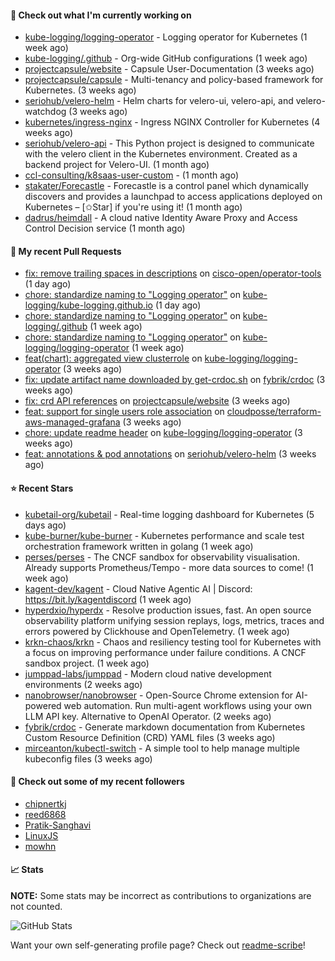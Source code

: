 #### 👷 Check out what I'm currently working on

- [kube-logging/logging-operator](https://github.com/kube-logging/logging-operator) - Logging operator for Kubernetes (1 week ago)
- [kube-logging/.github](https://github.com/kube-logging/.github) - Org-wide GitHub configurations (1 week ago)
- [projectcapsule/website](https://github.com/projectcapsule/website) - Capsule User-Documentation (3 weeks ago)
- [projectcapsule/capsule](https://github.com/projectcapsule/capsule) - Multi-tenancy and policy-based framework for Kubernetes. (3 weeks ago)
- [seriohub/velero-helm](https://github.com/seriohub/velero-helm) - Helm charts for velero-ui, velero-api, and velero-watchdog (3 weeks ago)
- [kubernetes/ingress-nginx](https://github.com/kubernetes/ingress-nginx) - Ingress NGINX Controller for Kubernetes (4 weeks ago)
- [seriohub/velero-api](https://github.com/seriohub/velero-api) - This Python project is designed to communicate with the velero client in the Kubernetes environment. Created as a backend project for Velero-UI. (1 month ago)
- [ccl-consulting/k8saas-user-custom](https://github.com/ccl-consulting/k8saas-user-custom) -  (1 month ago)
- [stakater/Forecastle](https://github.com/stakater/Forecastle) - Forecastle is a control panel which dynamically discovers and provides a launchpad to access applications deployed on Kubernetes  – [✩Star] if you&#39;re using it! (1 month ago)
- [dadrus/heimdall](https://github.com/dadrus/heimdall) - A cloud native Identity Aware Proxy and Access Control Decision service (1 month ago)



#### 🔨 My recent Pull Requests

- [fix: remove trailing spaces in descriptions](https://github.com/cisco-open/operator-tools/pull/284) on [cisco-open/operator-tools](https://github.com/cisco-open/operator-tools) (1 day ago)
- [chore: standardize naming to &#34;Logging operator&#34;](https://github.com/kube-logging/kube-logging.github.io/pull/282) on [kube-logging/kube-logging.github.io](https://github.com/kube-logging/kube-logging.github.io) (1 day ago)
- [chore: standardize naming to &#34;Logging operator&#34;](https://github.com/kube-logging/.github/pull/5) on [kube-logging/.github](https://github.com/kube-logging/.github) (1 week ago)
- [chore: standardize naming to &#34;Logging operator&#34;](https://github.com/kube-logging/logging-operator/pull/2004) on [kube-logging/logging-operator](https://github.com/kube-logging/logging-operator) (1 week ago)
- [feat(chart): aggregated view clusterrole](https://github.com/kube-logging/logging-operator/pull/1989) on [kube-logging/logging-operator](https://github.com/kube-logging/logging-operator) (3 weeks ago)
- [fix: update artifact name downloaded by get-crdoc.sh](https://github.com/fybrik/crdoc/pull/321) on [fybrik/crdoc](https://github.com/fybrik/crdoc) (3 weeks ago)
- [fix: crd API references](https://github.com/projectcapsule/website/pull/16) on [projectcapsule/website](https://github.com/projectcapsule/website) (3 weeks ago)
- [feat: support for single users role association](https://github.com/cloudposse/terraform-aws-managed-grafana/pull/7) on [cloudposse/terraform-aws-managed-grafana](https://github.com/cloudposse/terraform-aws-managed-grafana) (3 weeks ago)
- [chore: update readme header](https://github.com/kube-logging/logging-operator/pull/1985) on [kube-logging/logging-operator](https://github.com/kube-logging/logging-operator) (3 weeks ago)
- [feat: annotations &amp; pod annotations](https://github.com/seriohub/velero-helm/pull/59) on [seriohub/velero-helm](https://github.com/seriohub/velero-helm) (3 weeks ago)

#### ⭐ Recent Stars

- [kubetail-org/kubetail](https://github.com/kubetail-org/kubetail) - Real-time logging dashboard for Kubernetes (5 days ago)
- [kube-burner/kube-burner](https://github.com/kube-burner/kube-burner) - Kubernetes performance and scale test orchestration framework written in golang (1 week ago)
- [perses/perses](https://github.com/perses/perses) - The CNCF sandbox for observability visualisation. Already supports Prometheus/Tempo - more data sources to come! (1 week ago)
- [kagent-dev/kagent](https://github.com/kagent-dev/kagent) - Cloud Native Agentic AI | Discord: https://bit.ly/kagentdiscord (1 week ago)
- [hyperdxio/hyperdx](https://github.com/hyperdxio/hyperdx) - Resolve production issues, fast. An open source observability platform unifying session replays, logs, metrics, traces and errors powered by Clickhouse and OpenTelemetry. (1 week ago)
- [krkn-chaos/krkn](https://github.com/krkn-chaos/krkn) - Chaos and resiliency testing tool for Kubernetes with a focus on improving performance under failure conditions. A CNCF sandbox project. (1 week ago)
- [jumppad-labs/jumppad](https://github.com/jumppad-labs/jumppad) - Modern cloud native development environments (2 weeks ago)
- [nanobrowser/nanobrowser](https://github.com/nanobrowser/nanobrowser) - Open-Source Chrome extension for AI-powered web automation. Run multi-agent workflows using your own LLM API key. Alternative to OpenAI Operator. (2 weeks ago)
- [fybrik/crdoc](https://github.com/fybrik/crdoc) - Generate markdown documentation from Kubernetes Custom Resource Definition (CRD) YAML files (3 weeks ago)
- [mirceanton/kubectl-switch](https://github.com/mirceanton/kubectl-switch) - A simple tool to help manage multiple kubeconfig files (3 weeks ago)

#### 👯 Check out some of my recent followers

- [chipnertkj](https://github.com/chipnertkj)
- [reed6868](https://github.com/reed6868)
- [Pratik-Sanghavi](https://github.com/Pratik-Sanghavi)
- [LinuxJS](https://github.com/LinuxJS)
- [mowhn](https://github.com/mowhn)

#### 📈 Stats

**NOTE:** Some stats may be incorrect as contributions to organizations
are not counted.

![GitHub Stats](https://github-readme-stats.vercel.app/api?username=aslafy-z&count_private=false&theme=tokyonight&show_icons=true)

Want your own self-generating profile page? Check out [readme-scribe](https://github.com/muesli/readme-scribe)!
